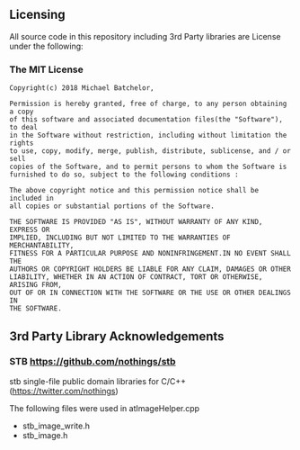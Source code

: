 ## Licensing

All source code in this repository including 3rd Party libraries are License under
the following:

### The MIT License

```
Copyright(c) 2018 Michael Batchelor,

Permission is hereby granted, free of charge, to any person obtaining a copy
of this software and associated documentation files(the "Software"), to deal
in the Software without restriction, including without limitation the rights
to use, copy, modify, merge, publish, distribute, sublicense, and / or sell
copies of the Software, and to permit persons to whom the Software is
furnished to do so, subject to the following conditions :

The above copyright notice and this permission notice shall be included in
all copies or substantial portions of the Software.

THE SOFTWARE IS PROVIDED "AS IS", WITHOUT WARRANTY OF ANY KIND, EXPRESS OR
IMPLIED, INCLUDING BUT NOT LIMITED TO THE WARRANTIES OF MERCHANTABILITY,
FITNESS FOR A PARTICULAR PURPOSE AND NONINFRINGEMENT.IN NO EVENT SHALL THE
AUTHORS OR COPYRIGHT HOLDERS BE LIABLE FOR ANY CLAIM, DAMAGES OR OTHER
LIABILITY, WHETHER IN AN ACTION OF CONTRACT, TORT OR OTHERWISE, ARISING FROM,
OUT OF OR IN CONNECTION WITH THE SOFTWARE OR THE USE OR OTHER DEALINGS IN
THE SOFTWARE.
```

## 3rd Party Library Acknowledgements

### STB https://github.com/nothings/stb 

stb single-file public domain libraries for C/C++ (https://twitter.com/nothings)

The following files were used in atImageHelper.cpp
  
* stb_image_write.h
* stb_image.h
